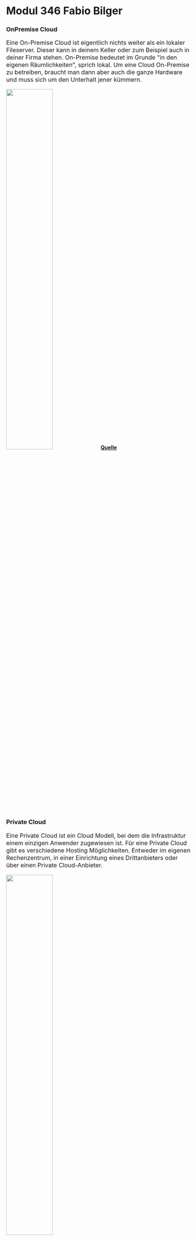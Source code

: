 <h1>Modul 346 Fabio Bilger</h1>

<h3><b>OnPremise Cloud</b></h3>

<p style="font-size: medium;">
    Eine On-Premise Cloud ist eigentlich nichts weiter als ein lokaler Fileserver. Dieser kann in deinem Keller oder zum Beispiel auch in deiner Firma stehen.
    On-Premise bedeutet im Grunde "in den eigenen Räumlichkeiten", sprich lokal.
    Um eine Cloud On-Premise zu betreiben, braucht man dann aber auch die ganze Hardware und muss sich um den Unterhalt jener kümmern.
</p>
<img src="https://www.onlinesolutionsgroup.de/wp-content/uploads/on-premise.jpg" width="50%" >
<a href="https://www.vmware.com/de/topics/glossary/content/private-cloud-vs-public-cloud.html"><b>Quelle</b></a>
<br>

<h3><b>Private Cloud</b></h3>

<p style="font-size: medium;">
    Eine Private Cloud ist ein Cloud Modell, bei dem die Infrastruktur einem einzigen Anwender zugewiesen ist. Für eine Private Cloud gibt es verschiedene Hosting Möglichkeiten. 
    Entweder im eigenen Rechenzentrum, in einer Einrichtung eines Drittanbieters oder über einen Private Cloud-Anbieter.
</p>
<img src="https://cloudian.com/de/wp-content/uploads/sites/3/2022/04/private-cloud-icon.png" width="50%" >


<h3><b>Public Cloud</b></h3>

<p style="font-size: medium;">
    Die Public Cloud oder öffentliche Cloud ist ein Angebot eines öffentlichen Anbieters, der seine Dienste offen über das Internet für jeden zugänglich macht. 
    Webmail-Dienste oder die bekannten Google-Docs sind Beispiele für Public Cloud Angebote.
</p>

<br><br>
<h3><b>Hybrid Cloud</b></h3>

<p style="font-size: medium;">
    Mit Hybrid Clouds werden Mischformen dieser beiden Ansätze bezeichnet. So laufen bestimmte Dienste bei öffentlichen Anbietern über das Internet, während datenschutzkritische Anwendungen und Daten im Unternehmen betrieben und verarbeitet werden. 
    Die Herausforderung liegt hier in der Trennung der Prozesse in datenschutzkritische und -unkritische Workflows. Voraussetzung ist eine saubere und konsequente Klassifizierung der im Unternehmen vorhandenen und verarbeiteten Daten.
</p>


